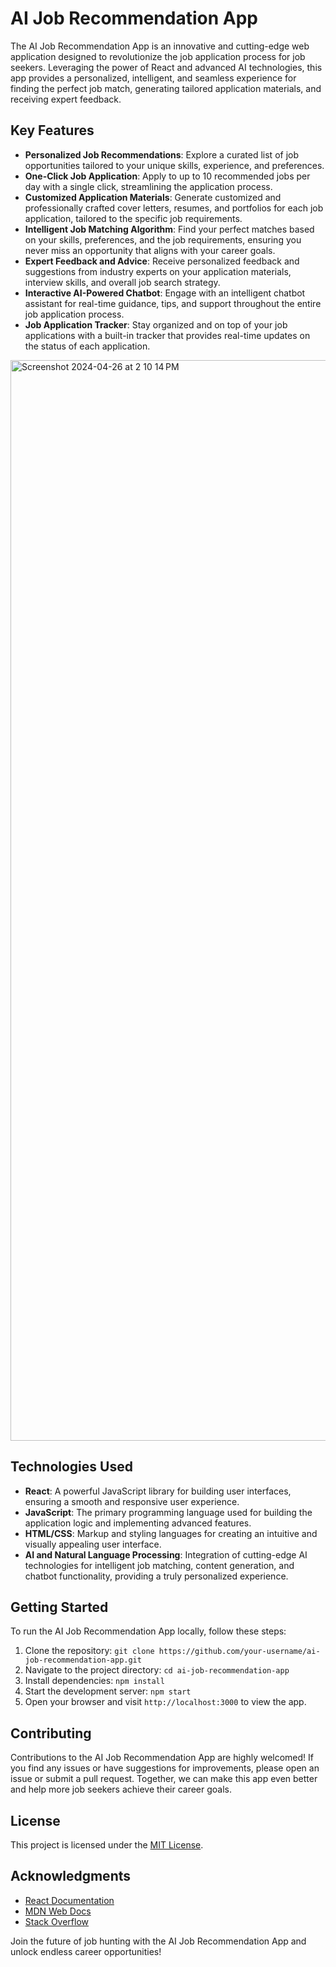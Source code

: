 # AI Job Recommendation App

The AI Job Recommendation App is an innovative and cutting-edge web application designed to revolutionize the job application process for job seekers. Leveraging the power of React and advanced AI technologies, this app provides a personalized, intelligent, and seamless experience for finding the perfect job match, generating tailored application materials, and receiving expert feedback.

## Key Features

- **Personalized Job Recommendations**: Explore a curated list of job opportunities tailored to your unique skills, experience, and preferences.
- **One-Click Job Application**: Apply to up to 10 recommended jobs per day with a single click, streamlining the application process.
- **Customized Application Materials**: Generate customized and professionally crafted cover letters, resumes, and portfolios for each job application, tailored to the specific job requirements.
- **Intelligent Job Matching Algorithm**: Find your perfect matches based on your skills, preferences, and the job requirements, ensuring you never miss an opportunity that aligns with your career goals.
- **Expert Feedback and Advice**: Receive personalized feedback and suggestions from industry experts on your application materials, interview skills, and overall job search strategy.
- **Interactive AI-Powered Chatbot**: Engage with an intelligent chatbot assistant for real-time guidance, tips, and support throughout the entire job application process.
- **Job Application Tracker**: Stay organized and on top of your job applications with a built-in tracker that provides real-time updates on the status of each application.

<img width="1729" alt="Screenshot 2024-04-26 at 2 10 14 PM" src="https://github.com/shuddha2021/React-AIJobAssistant/assets/81951239/57af623f-156d-43c2-ad43-07d86350974e">


## Technologies Used

- **React**: A powerful JavaScript library for building user interfaces, ensuring a smooth and responsive user experience.
- **JavaScript**: The primary programming language used for building the application logic and implementing advanced features.
- **HTML/CSS**: Markup and styling languages for creating an intuitive and visually appealing user interface.
- **AI and Natural Language Processing**: Integration of cutting-edge AI technologies for intelligent job matching, content generation, and chatbot functionality, providing a truly personalized experience.

## Getting Started

To run the AI Job Recommendation App locally, follow these steps:

1. Clone the repository: `git clone https://github.com/your-username/ai-job-recommendation-app.git`
2. Navigate to the project directory: `cd ai-job-recommendation-app`
3. Install dependencies: `npm install`
4. Start the development server: `npm start`
5. Open your browser and visit `http://localhost:3000` to view the app.

## Contributing

Contributions to the AI Job Recommendation App are highly welcomed! If you find any issues or have suggestions for improvements, please open an issue or submit a pull request. Together, we can make this app even better and help more job seekers achieve their career goals.

## License

This project is licensed under the [MIT License](LICENSE).

## Acknowledgments

- [React Documentation](https://reactjs.org/docs/)
- [MDN Web Docs](https://developer.mozilla.org/en-US/)
- [Stack Overflow](https://stackoverflow.com/)

Join the future of job hunting with the AI Job Recommendation App and unlock endless career opportunities!
